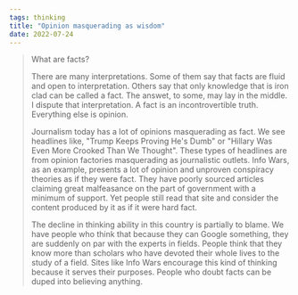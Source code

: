 ```yaml
---
tags: thinking
title: "Opinion masquerading as wisdom"
date: 2022-07-24
---
```


> What are facts?
> 
> There are many interpretations. Some of them say that facts are fluid and open to interpretation. Others say that only knowledge that is iron clad can be called a fact. The answet, to some, may lay in the middle. I dispute that interpretation. A fact is an incontrovertible truth. Everything else is opinion.
> 
> Journalism today has a lot of opinions masquerading as fact. We see headlines like, "Trump Keeps Proving He's Dumb" or "Hillary Was Even More Crooked Than We Thought". These types of headlines are from opinion factories masquerading as journalistic outlets. Info Wars, as an example, presents a lot of opinion and unproven conspiracy theories as if they were fact. They have poorly sourced articles claiming great malfeasance on the part of government with a minimum of support. Yet people still read that site and consider the content produced by it as if it were hard fact. 
> 
> The decline in thinking ability in this country is partially to blame. We have people who think that because they can Google something, they are suddenly on par with the experts in fields. People think that they know more than scholars who have devoted their whole lives to the study of a field. Sites like Info Wars encourage this kind of thinking because it serves their purposes. People who doubt facts can be duped into believing anything.